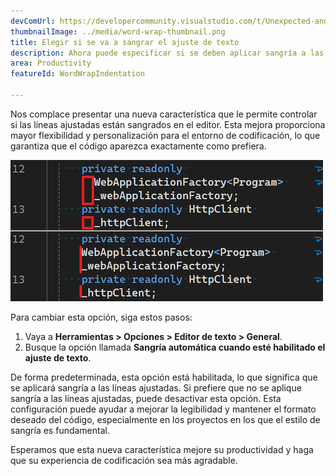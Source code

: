 ```yaml
---
devComUrl: https://developercommunity.visualstudio.com/t/Unexpected-and-sporadic-indents-when-usi/10635809
thumbnailImage: ../media/word-wrap-thumbnail.png
title: Elegir si se va a sangrar el ajuste de texto
description: Ahora puede especificar si se deben aplicar sangría a las líneas que se ajustan en el editor.
area: Productivity
featureId: WordWrapIndentation

---
```



Nos complace presentar una nueva característica que le permite controlar si las líneas ajustadas están sangrados en el editor. Esta mejora proporciona mayor flexibilidad y personalización para el entorno de codificación, lo que garantiza que el código aparezca exactamente como prefiera.

![Sangría de ajuste de palabras](../media/word-wrap.png)

Para cambiar esta opción, siga estos pasos:

1. Vaya a **Herramientas > Opciones > Editor de texto > General**.
2. Busque la opción llamada **Sangría automática cuando esté habilitado el ajuste de texto**.

De forma predeterminada, esta opción está habilitada, lo que significa que se aplicará sangría a las líneas ajustadas. Si prefiere que no se aplique sangría a las líneas ajustadas, puede desactivar esta opción. Esta configuración puede ayudar a mejorar la legibilidad y mantener el formato deseado del código, especialmente en los proyectos en los que el estilo de sangría es fundamental.

Esperamos que esta nueva característica mejore su productividad y haga que su experiencia de codificación sea más agradable.
